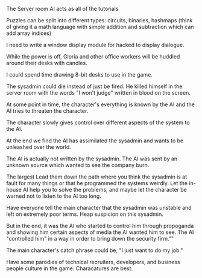 The Server room AI acts as all of the tutorials

Puzzles can be split into different types: circuits, binaries, hashmaps (think of giving it a math language with simple addition and subtraction which can add array indices)

I need to write a window display module for hacked to display dialogue.

While the power is off, Gloria and other office workers will be huddled around their desks with candles.

I could spend time drawing 8-bit desks to use in the game.

The sysadmin could die instead of just be fired.  He killed himself in the server room with the words "I won't judge" written in blood on the screen.


At some point in time, the character's everything is known by the AI and the AI tries to threaten the character.

The character slowly gives control over different aspects of the system to the AI.  

At the end we find the AI has assimilated the sysadmin and wants to be unleashed over the world.

The AI is actually not written by the sysadmin.  The AI was sent by an unknown source which wanted to see the company burn.

The largest 
Lead them down the path where you think the sysadmin is at fault for many things or that he programmed the systems weirdly.  Let the in-house AI help you to solve the problems, and maybe let the character be warned
not to listen to the AI too long.

Have everyone tell the main character that the sysadmin was unstable and left on extremely poor terms.  Heap suspicion on this sysadmin.

But in the end, it was the AI who started to control him through propoganda and showing him certain aspects of media the AI wanted him to see.  The AI "controlled him" in a way in order to bring down the security firm.""


The main character's catch phrase could be, "I just want to do my job."

Have some parodies of technical recruiters, developers, and business people culture in the game.  Characatures are best.
